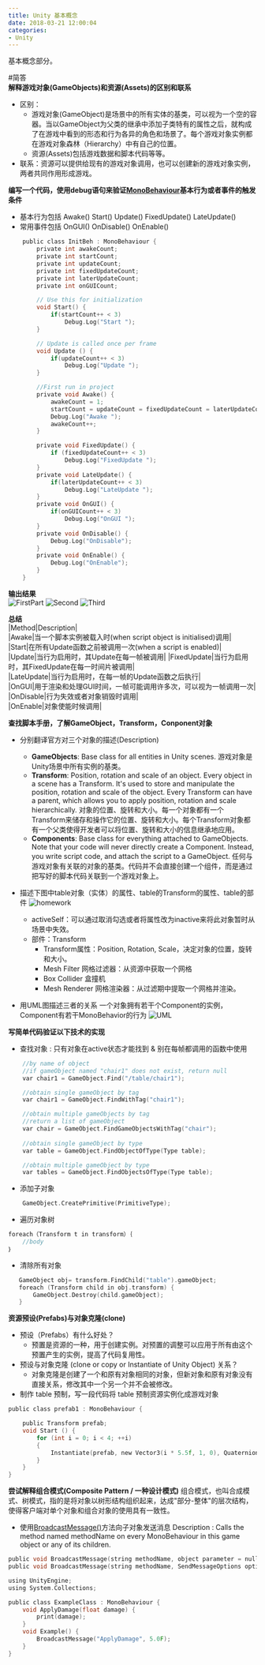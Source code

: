 ```yaml
---
title: Unity 基本概念
date: 2018-03-21 12:00:04
categories:
- Unity
---
```


基本概念部分。

#简答  
**解释游戏对象(GameObjects)和资源(Assets)的区别和联系**
- 区别：
    - 游戏对象(GameObject)是场景中的所有实体的基类，可以视为一个空的容器。当以GameObject为父类的继承中添加子类特有的属性之后，就构成了在游戏中看到的形态和行为各异的角色和场景了。每个游戏对象实例都在游戏对象森林（Hierarchy）中有自己的位置。
    - 资源(Assets)包括游戏数据和脚本代码等等。
- 联系：资源可以提供给现有的游戏对象调用，也可以创建新的游戏对象实例，两者共同作用形成游戏。

**编写一个代码，使用debug语句来验证[MonoBehaviour](https://docs.unity3d.com/ScriptReference/MonoBehaviour.html)基本行为或者事件的触发条件**
- 基本行为包括 Awake() Start() Update() FixedUpdate() LateUpdate()
- 常用事件包括 OnGUI() OnDisable() OnEnable()

```c
    public class InitBeh : MonoBehaviour {
        private int awakeCount;
        private int startCount;
        private int updateCount;
        private int fixedUpdateCount;
        private int laterUpdateCount;
        private int onGUICount;

        // Use this for initialization
        void Start() {
            if(startCount++ < 3)
                Debug.Log("Start ");
        }

        // Update is called once per frame
        void Update () {
            if(updateCount++ < 3)
                Debug.Log("Update ");
        }

        //First run in project
        private void Awake() {
            awakeCount = 1;
            startCount = updateCount = fixedUpdateCount = laterUpdateCount = onGUICount = 0;
            Debug.Log("Awake ");
            awakeCount++;
        }

        private void FixedUpdate() {
            if (fixedUpdateCount++ < 3)
                Debug.Log("FixedUpdate ");
        }
        private void LateUpdate() {
            if(laterUpdateCount++ < 3)
                Debug.Log("LateUpdate ");
        }
        private void OnGUI() {
            if(onGUICount++ < 3)
                Debug.Log("OnGUI ");
        }
        private void OnDisable() {
            Debug.Log("OnDisable");
        }
        private void OnEnable() {
            Debug.Log("OnEnable");
        }
    }
```


**输出结果**  
    ![FirstPart](http://i4.bvimg.com/618639/321710527c288258.png)
    ![Second](http://i4.bvimg.com/618639/d3183b375074539a.png)
    ![Third](http://i4.bvimg.com/618639/f6ed3b5832dffafe.png)

**总结**  
|Method|Description|  
|Awake|当一个脚本实例被载入时(when script object is initialised)调用|  
|Start|在所有Update函数之前被调用一次(when a script is enabled)|  
|Update|当行为启用时，其Update在每一帧被调用| 
|FixedUpdate|当行为启用时，其FixedUpdate在每一时间片被调用|  
|LateUpdate|当行为启用时，在每一帧的Update函数之后执行|  
|OnGUI|用于渲染和处理GUI时间，一帧可能调用许多次，可以视为一帧调用一次|  
|OnDisable|行为失效或者对象销毁时调用|  
|OnEnable|对象使能时候调用| 

**查找脚本手册，了解GameObject，Transform，Conponent对象**
- 分别翻译官方对三个对象的描述(Description)  
    - **GameObjects**: Base class for all entities in Unity scenes. 游戏对象是Unity场景中所有实例的基类。
    - **Transform**: Position, rotation and scale of an object. Every object in a scene has a Transform. It's used to store and manipulate the position, rotation and scale of the object. Every Transform can have a parent, which allows you to apply position, rotation and scale hierarchically. 对象的位置、旋转和大小。每一个对象都有一个Transform来储存和操作它的位置、旋转和大小。每个Transform对象都有一个父类使得开发者可以将位置、旋转和大小的信息继承地应用。
    - **Components**: Base class for everything attached to GameObjects. Note that your code will never directly create a Component. Instead, you write script code, and attach the script to a GameObject. 任何与游戏对象有关联的对象的基类。代码并不会直接创建一个组件，而是通过把写好的脚本代码关联到一个游戏对象上。
        
- 描述下图中table对象（实体）的属性、table的Transform的属性、table的部件
    ![homework](http://i4.bvimg.com/618639/cfdf0bac98e96a13.jpg)
    - activeSelf：可以通过取消勾选或者将属性改为inactive来将此对象暂时从场景中失效。
    - 部件：Transform
        - Transform属性：Position, Rotation, Scale，决定对象的位置，旋转和大小。
        - Mesh Filter 网格过滤器：从资源中获取一个网格
        - Box Collider 盒撞机
        - Mesh Renderer 网格渲染器：从过滤期中提取一个网格并渲染。
- 用UML图描述三者的关系
    一个对象拥有若干个Component的实例，Component有若干MonoBehavior的行为
        ![UML](http://i4.bvimg.com/618639/61c6d17c52b032d0.jpg)

**写简单代码验证以下技术的实现**
- 查找对象 : 只有对象在active状态才能找到 & 别在每帧都调用的函数中使用 
```c
    //by name of object
    //if gameObject named "chair1" does not exist, return null
    var chair1 = GameObject.Find("/table/chair1");

    //obtain single gameObject by tag
    var chair1 = GameObject.FindWithTag("chair1");

    //obtain multiple gameObjects by tag
    //return a list of gameObject
    var chair = GameObject.FindGameObjectsWithTag("chair");  
    
    //obtain single gameObject by type
    var table = GameObject.FindObjectOfType(Type table);

    //obtain multiple gameObject by type
    var tables = GameObject.FindObjectsOfType(Type table);
```
    
- 添加子对象
```c
    GameObject.CreatePrimitive(PrimitiveType);
```
    
- 遍历对象树
```c
foreach（Transform t in transform）｛
    //body
｝
```
- 清除所有对象  
 ```c
    GameObject obj= transform.FindChild("table").gameObject;
    foreach (Transform child in obj.transform) {  
        GameObject.Destroy(child.gameObject);  
    }  
 ```

**资源预设(Prefabs)与对象克隆(clone)**
- 预设（Prefabs）有什么好处？
    - 预置是资源的一种，用于创建实例。对预置的调整可以应用于所有由这个预置产生的实例，提高了代码复用性。
- 预设与对象克隆 (clone or copy or Instantiate of Unity Object) 关系？
    -  对象克隆是创建了一个和原有对象相同的对象，但新对象和原有对象没有直接关系，修改其中一个另一个并不会被修改。
- 制作 table 预制，写一段代码将 table 预制资源实例化成游戏对象
```c
public class prefab1 : MonoBehaviour {

    public Transform prefab;
    void Start () {
        for (int i = 0; i < 4; ++i)
        {
            Instantiate(prefab, new Vector3(i * 5.5f, 1, 0), Quaternion.identity);
        }
    }
}
```
**尝试解释组合模式(Composite Pattern / 一种设计模式)**
组合模式，也叫合成模式、树模式，指的是将对象以树形结构组织起来，达成"部分-整体"的层次结构，使得客户端对单个对象和组合对象的使用具有一致性。
- 使用[BroadcastMessage()](https://docs.unity3d.com/ScriptReference/Component.BroadcastMessage.html)方法向子对象发送消息
Description : Calls the method named methodName on every MonoBehaviour in this game object or any of its children. 
```c
public void BroadcastMessage(string methodName, object parameter = null, SendMessageOptions options = SendMessageOptions.RequireReceiver);
public void BroadcastMessage(string methodName, SendMessageOptions options);
```

```c
using UnityEngine;
using System.Collections;

public class ExampleClass : MonoBehaviour {
    void ApplyDamage(float damage) {
        print(damage);
    }
    void Example() {
        BroadcastMessage("ApplyDamage", 5.0F);
    }
}
```

<!-- For more information, please visit [](https://github.com/WuYuQi0301/Unity-TicTacToe/tree/master) -->